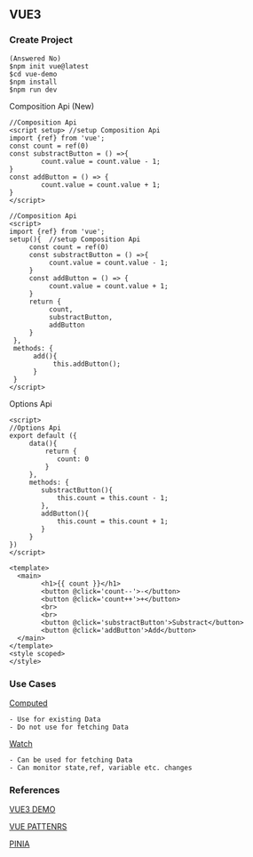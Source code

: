 ## VUE3

### Create Project
```
(Answered No)
$npm init vue@latest
$cd vue-demo
$npm install
$npm run dev
```
Composition Api (New)
```
//Composition Api
<script setup> //setup Composition Api
import {ref} from 'vue';
const count = ref(0)
const substractButton = () =>{
        count.value = count.value - 1;
}
const addButton = () => {
        count.value = count.value + 1;
}
</script>

```
```
//Composition Api
<script>
import {ref} from 'vue';
setup(){  //setup Composition Api
     const count = ref(0)
     const substractButton = () =>{
          count.value = count.value - 1;
     }
     const addButton = () => {
          count.value = count.value + 1;
     }
     return {
          count,
          substractButton,
          addButton
     }
 },
 methods: {
      add(){
           this.addButton();  
      }
 }
</script>

```
Options Api
```
<script>
//Options Api
export default ({
     data(){
         return {
            count: 0
         }
     },
     methods: {
        substractButton(){
            this.count = this.count - 1;
        },
        addButton(){
            this.count = this.count + 1;
        }
     }
})
</script>
```
```
<template>
  <main>
        <h1>{{ count }}</h1>
        <button @click='count--'>-</button>
        <button @click='count++'>+</button>
        <br>
        <br>
        <button @click='substractButton'>Substract</button>
        <button @click='addButton'>Add</button>
  </main>
</template>
<style scoped>
</style>
```
### Use Cases
[Computed](https://vuejs.org/guide/essentials/computed.html#basic-example)
``` 
- Use for existing Data
- Do not use for fetching Data
```
[Watch](https://vuejs.org/api/reactivity-core.html#watch)
```
- Can be used for fetching Data
- Can monitor state,ref, variable etc. changes

```
### References

[VUE3 DEMO](https://github.com/pollyolly/VUE3-DEMO/blob/main/App.vue)

[VUE PATTENRS](https://learn-vuejs.github.io/vue-patterns/patterns/#handling-errors)

[PINIA](https://www.youtube.com/watch?v=JGC7aAC-3y8)
